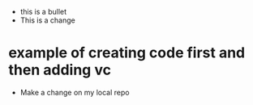 - this is a bullet
- This is a change
# example of creating code first and then adding vc

- Make a change on my local repo